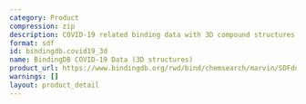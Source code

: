 ```yaml
---
category: Product
compression: zip
description: COVID-19 related binding data with 3D compound structures
format: sdf
id: bindingdb.covid19_3d
name: BindingDB COVID-19 Data (3D structures)
product_url: https://www.bindingdb.org/rwd/bind/chemsearch/marvin/SDFdownload.jsp?download_file=/rwd/bind/downloads/BindingDB_Covid-19_3D_202507_sdf.zip
warnings: []
layout: product_detail
---
```

